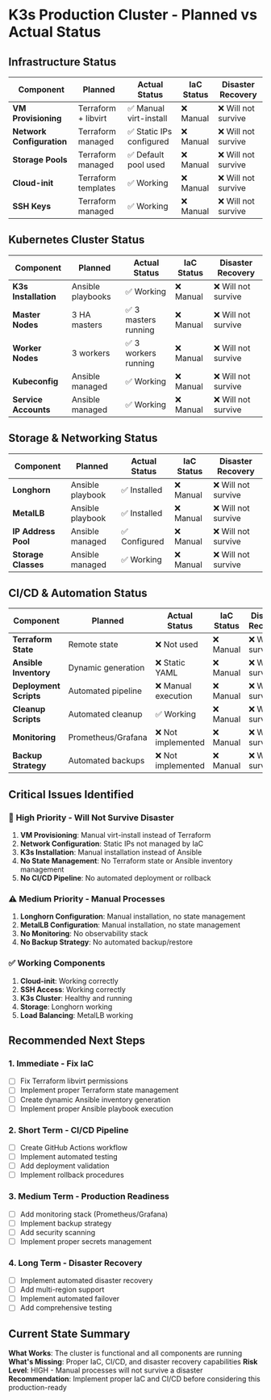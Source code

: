 # K3s Production Cluster - Planned vs Actual Status

## Infrastructure Status

| Component | Planned | Actual Status | IaC Status | Disaster Recovery |
|-----------|---------|---------------|------------|-------------------|
| **VM Provisioning** | Terraform + libvirt | ✅ Manual virt-install | ❌ Manual | ❌ Will not survive |
| **Network Configuration** | Terraform managed | ✅ Static IPs configured | ❌ Manual | ❌ Will not survive |
| **Storage Pools** | Terraform managed | ✅ Default pool used | ❌ Manual | ❌ Will not survive |
| **Cloud-init** | Terraform templates | ✅ Working | ❌ Manual | ❌ Will not survive |
| **SSH Keys** | Terraform managed | ✅ Working | ❌ Manual | ❌ Will not survive |

## Kubernetes Cluster Status

| Component | Planned | Actual Status | IaC Status | Disaster Recovery |
|-----------|---------|---------------|------------|-------------------|
| **K3s Installation** | Ansible playbooks | ✅ Working | ❌ Manual | ❌ Will not survive |
| **Master Nodes** | 3 HA masters | ✅ 3 masters running | ❌ Manual | ❌ Will not survive |
| **Worker Nodes** | 3 workers | ✅ 3 workers running | ❌ Manual | ❌ Will not survive |
| **Kubeconfig** | Ansible managed | ✅ Working | ❌ Manual | ❌ Will not survive |
| **Service Accounts** | Ansible managed | ✅ Working | ❌ Manual | ❌ Will not survive |

## Storage & Networking Status

| Component | Planned | Actual Status | IaC Status | Disaster Recovery |
|-----------|---------|---------------|------------|-------------------|
| **Longhorn** | Ansible playbook | ✅ Installed | ❌ Manual | ❌ Will not survive |
| **MetalLB** | Ansible playbook | ✅ Installed | ❌ Manual | ❌ Will not survive |
| **IP Address Pool** | Ansible managed | ✅ Configured | ❌ Manual | ❌ Will not survive |
| **Storage Classes** | Ansible managed | ✅ Working | ❌ Manual | ❌ Will not survive |

## CI/CD & Automation Status

| Component | Planned | Actual Status | IaC Status | Disaster Recovery |
|-----------|---------|---------------|------------|-------------------|
| **Terraform State** | Remote state | ❌ Not used | ❌ Manual | ❌ Will not survive |
| **Ansible Inventory** | Dynamic generation | ❌ Static YAML | ❌ Manual | ❌ Will not survive |
| **Deployment Scripts** | Automated pipeline | ❌ Manual execution | ❌ Manual | ❌ Will not survive |
| **Cleanup Scripts** | Automated cleanup | ✅ Working | ❌ Manual | ❌ Will not survive |
| **Monitoring** | Prometheus/Grafana | ❌ Not implemented | ❌ Manual | ❌ Will not survive |
| **Backup Strategy** | Automated backups | ❌ Not implemented | ❌ Manual | ❌ Will not survive |

## Critical Issues Identified

### 🚨 **High Priority - Will Not Survive Disaster**
1. **VM Provisioning**: Manual virt-install instead of Terraform
2. **Network Configuration**: Static IPs not managed by IaC
3. **K3s Installation**: Manual installation instead of Ansible
4. **No State Management**: No Terraform state or Ansible inventory management
5. **No CI/CD Pipeline**: No automated deployment or rollback

### ⚠️ **Medium Priority - Manual Processes**
1. **Longhorn Configuration**: Manual installation, no state management
2. **MetalLB Configuration**: Manual installation, no state management
3. **No Monitoring**: No observability stack
4. **No Backup Strategy**: No automated backup/restore

### ✅ **Working Components**
1. **Cloud-init**: Working correctly
2. **SSH Access**: Working correctly
3. **K3s Cluster**: Healthy and running
4. **Storage**: Longhorn working
5. **Load Balancing**: MetalLB working

## Recommended Next Steps

### 1. **Immediate - Fix IaC**
- [ ] Fix Terraform libvirt permissions
- [ ] Implement proper Terraform state management
- [ ] Create dynamic Ansible inventory generation
- [ ] Implement proper Ansible playbook execution

### 2. **Short Term - CI/CD Pipeline**
- [ ] Create GitHub Actions workflow
- [ ] Implement automated testing
- [ ] Add deployment validation
- [ ] Implement rollback procedures

### 3. **Medium Term - Production Readiness**
- [ ] Add monitoring stack (Prometheus/Grafana)
- [ ] Implement backup strategy
- [ ] Add security scanning
- [ ] Implement proper secrets management

### 4. **Long Term - Disaster Recovery**
- [ ] Implement automated disaster recovery
- [ ] Add multi-region support
- [ ] Implement automated failover
- [ ] Add comprehensive testing

## Current State Summary

**What Works**: The cluster is functional and all components are running
**What's Missing**: Proper IaC, CI/CD, and disaster recovery capabilities
**Risk Level**: HIGH - Manual processes will not survive a disaster
**Recommendation**: Implement proper IaC and CI/CD before considering this production-ready
